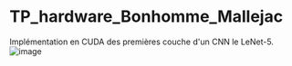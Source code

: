 # TP_hardware_Bonhomme_Mallejac

Implémentation en CUDA des premières couche d'un CNN le LeNet-5.
![image](https://user-images.githubusercontent.com/95467126/149680999-a2eb8a1d-8f09-4615-82d1-6fa81851d1f2.png)



